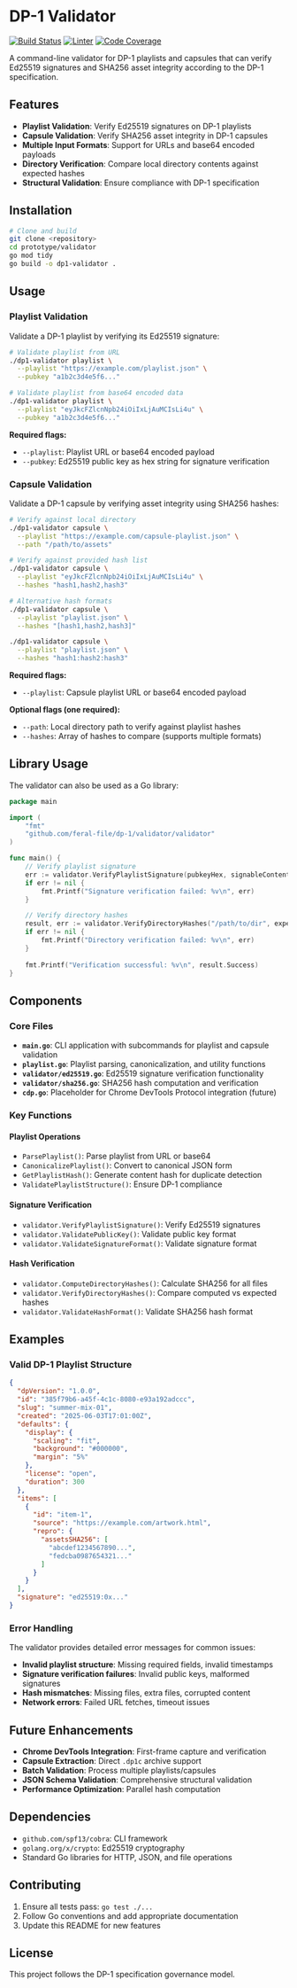 # DP-1 Validator

[![Build Status](https://img.shields.io/github/actions/workflow/status/feral-file/dp-1/test-validator.yaml?branch=main&label=build%20status&logo=github)](https://github.com/feral-file/dp-1/actions/workflows/test-validator.yaml)
[![Linter](https://img.shields.io/github/actions/workflow/status/feral-file/dp-1/lint-validator.yaml?branch=main&label=linter&logo=github)](https://github.com/feral-file/dp-1/actions/workflows/lint-validator.yaml)
[![Code Coverage](https://img.shields.io/codecov/c/github/feral-file/dp-1/main?label=code%20coverage&logo=codecov)](https://codecov.io/gh/feral-file/dp-1)

A command-line validator for DP-1 playlists and capsules that can verify Ed25519 signatures and SHA256 asset integrity according to the DP-1 specification.

## Features

- **Playlist Validation**: Verify Ed25519 signatures on DP-1 playlists
- **Capsule Validation**: Verify SHA256 asset integrity in DP-1 capsules
- **Multiple Input Formats**: Support for URLs and base64 encoded payloads
- **Directory Verification**: Compare local directory contents against expected hashes
- **Structural Validation**: Ensure compliance with DP-1 specification

## Installation

```bash
# Clone and build
git clone <repository>
cd prototype/validator
go mod tidy
go build -o dp1-validator .
```

## Usage

### Playlist Validation

Validate a DP-1 playlist by verifying its Ed25519 signature:

```bash
# Validate playlist from URL
./dp1-validator playlist \
  --playlist "https://example.com/playlist.json" \
  --pubkey "a1b2c3d4e5f6..."

# Validate playlist from base64 encoded data
./dp1-validator playlist \
  --playlist "eyJkcFZlcnNpb24iOiIxLjAuMCIsLi4u" \
  --pubkey "a1b2c3d4e5f6..."
```

**Required flags:**
- `--playlist`: Playlist URL or base64 encoded payload
- `--pubkey`: Ed25519 public key as hex string for signature verification

### Capsule Validation

Validate a DP-1 capsule by verifying asset integrity using SHA256 hashes:

```bash
# Verify against local directory
./dp1-validator capsule \
  --playlist "https://example.com/capsule-playlist.json" \
  --path "/path/to/assets"

# Verify against provided hash list
./dp1-validator capsule \
  --playlist "eyJkcFZlcnNpb24iOiIxLjAuMCIsLi4u" \
  --hashes "hash1,hash2,hash3"

# Alternative hash formats
./dp1-validator capsule \
  --playlist "playlist.json" \
  --hashes "[hash1,hash2,hash3]"

./dp1-validator capsule \
  --playlist "playlist.json" \
  --hashes "hash1:hash2:hash3"
```

**Required flags:**
- `--playlist`: Capsule playlist URL or base64 encoded payload

**Optional flags (one required):**
- `--path`: Local directory path to verify against playlist hashes
- `--hashes`: Array of hashes to compare (supports multiple formats)

## Library Usage

The validator can also be used as a Go library:

```go
package main

import (
    "fmt"
    "github.com/feral-file/dp-1/validator/validator"
)

func main() {
    // Verify playlist signature
    err := validator.VerifyPlaylistSignature(pubkeyHex, signableContent, signature)
    if err != nil {
        fmt.Printf("Signature verification failed: %v\n", err)
    }

    // Verify directory hashes
    result, err := validator.VerifyDirectoryHashes("/path/to/dir", expectedHashes)
    if err != nil {
        fmt.Printf("Directory verification failed: %v\n", err)
    }
    
    fmt.Printf("Verification successful: %v\n", result.Success)
}
```

## Components

### Core Files

- **`main.go`**: CLI application with subcommands for playlist and capsule validation
- **`playlist.go`**: Playlist parsing, canonicalization, and utility functions
- **`validator/ed25519.go`**: Ed25519 signature verification functionality
- **`validator/sha256.go`**: SHA256 hash computation and verification
- **`cdp.go`**: Placeholder for Chrome DevTools Protocol integration (future)

### Key Functions

#### Playlist Operations
- `ParsePlaylist()`: Parse playlist from URL or base64
- `CanonicalizePlaylist()`: Convert to canonical JSON form
- `GetPlaylistHash()`: Generate content hash for duplicate detection
- `ValidatePlaylistStructure()`: Ensure DP-1 compliance

#### Signature Verification
- `validator.VerifyPlaylistSignature()`: Verify Ed25519 signatures
- `validator.ValidatePublicKey()`: Validate public key format
- `validator.ValidateSignatureFormat()`: Validate signature format

#### Hash Verification
- `validator.ComputeDirectoryHashes()`: Calculate SHA256 for all files
- `validator.VerifyDirectoryHashes()`: Compare computed vs expected hashes
- `validator.ValidateHashFormat()`: Validate SHA256 hash format

## Examples

### Valid DP-1 Playlist Structure

```json
{
  "dpVersion": "1.0.0",
  "id": "385f79b6-a45f-4c1c-8080-e93a192adccc",
  "slug": "summer-mix-01",
  "created": "2025-06-03T17:01:00Z",
  "defaults": {
    "display": {
      "scaling": "fit",
      "background": "#000000",
      "margin": "5%"
    },
    "license": "open",
    "duration": 300
  },
  "items": [
    {
      "id": "item-1",
      "source": "https://example.com/artwork.html",
      "repro": {
        "assetsSHA256": [
          "abcdef1234567890...",
          "fedcba0987654321..."
        ]
      }
    }
  ],
  "signature": "ed25519:0x..."
}
```

### Error Handling

The validator provides detailed error messages for common issues:

- **Invalid playlist structure**: Missing required fields, invalid timestamps
- **Signature verification failures**: Invalid public keys, malformed signatures
- **Hash mismatches**: Missing files, extra files, corrupted content
- **Network errors**: Failed URL fetches, timeout issues

## Future Enhancements

- **Chrome DevTools Integration**: First-frame capture and verification
- **Capsule Extraction**: Direct `.dp1c` archive support
- **Batch Validation**: Process multiple playlists/capsules
- **JSON Schema Validation**: Comprehensive structural validation
- **Performance Optimization**: Parallel hash computation

## Dependencies

- `github.com/spf13/cobra`: CLI framework
- `golang.org/x/crypto`: Ed25519 cryptography
- Standard Go libraries for HTTP, JSON, and file operations

## Contributing

1. Ensure all tests pass: `go test ./...`
2. Follow Go conventions and add appropriate documentation
3. Update this README for new features

## License

This project follows the DP-1 specification governance model.


